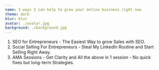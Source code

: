 ```yaml
---
name: 3 ways I can help to grow your online business right now
theme: dark
blur: blur
avatar: ./avatar.jpg
background: ./background.jpg
---
```

1. SEO for Entrepreneurs - The Easiest Way to grow Sales with SEO.
2. Social Selling For Entrepreneurs - Steal My LinkedIn Routine and Start Selling Right Away.
3. AMA Sessions - Get Clarity and All the above in 1 session - No quick fixes but long-term Strategies.&#x20;
